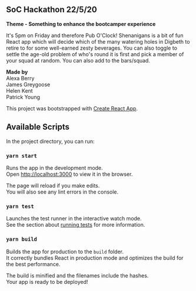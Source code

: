 ## SoC Hackathon 22/5/20

**Theme - Something to enhance the bootcamper experience**

It's 5pm on Friday and therefore Pub O'Clock! Shenanigans is a bit of fun React app which will decide which of the many watering holes in Digbeth to retire to for some well-earned zesty beverages. You can also toggle to settle the age-old problem of who's round it is first and pick a member of your squad at random. You can also add to the bars/squad.

**Made by**  
Alexa Berry  
James Greygoose  
Helen Kent  
Patrick Young

This project was bootstrapped with [Create React App](https://github.com/facebook/create-react-app).

## Available Scripts

In the project directory, you can run:

### `yarn start`

Runs the app in the development mode.<br />
Open [http://localhost:3000](http://localhost:3000) to view it in the browser.

The page will reload if you make edits.<br />
You will also see any lint errors in the console.

### `yarn test`

Launches the test runner in the interactive watch mode.<br />
See the section about [running tests](https://facebook.github.io/create-react-app/docs/running-tests) for more information.

### `yarn build`

Builds the app for production to the `build` folder.<br />
It correctly bundles React in production mode and optimizes the build for the best performance.

The build is minified and the filenames include the hashes.<br />
Your app is ready to be deployed!
